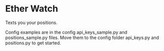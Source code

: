 # Ether Watch

Texts you your positions.

Config examples are in the config api_keys_sample.py and positions_sample.py
files.  Move them to the config folder api_keys.py and positions.py to get
started.
